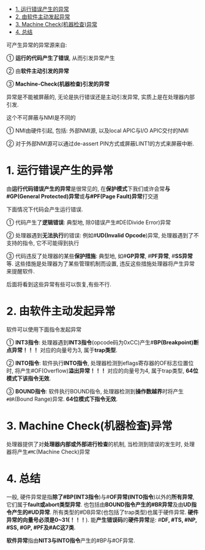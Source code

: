 
<!-- @import "[TOC]" {cmd="toc" depthFrom=1 depthTo=6 orderedList=false} -->

<!-- code_chunk_output -->

- [1. 运行错误产生的异常](#1-运行错误产生的异常)
- [2. 由软件主动发起异常](#2-由软件主动发起异常)
- [3. Machine Check(机器检查)异常](#3-machine-check机器检查异常)
- [4. 总结](#4-总结)

<!-- /code_chunk_output -->

可产生异常的异常源来自:

① **运行的代码产生了错误**, 从而引发异常产生

② 由**软件主动引发的异常**

③ **Machine\-Check(机器检查)引发的异常**

异常是不能被屏蔽的, 无论是执行错误还是主动引发异常, 实质上是在处理器内部引发.

这个不可屏蔽与NMI是不同的

① NMI由硬件引起, 包括: 外部NMI源, 以及local APIC与I/O APIC交付的NMI

② 对于外部NMI源可以通过de\-assert PIN方式或屏蔽LINT1的方式来屏蔽中断.

# 1. 运行错误产生的异常

由**运行代码错误产生的异常**是很常见的, 在**保护模式**下我们或许会常**与\#GP(General Protected)异常**或**与\#PF(Page Fault)异常**打交道

下面情况下代码会产生运行错误.

① 代码产生了**逻辑错误**: 典型地, 除0错误产生\#DE(Divide Error)异常

② 处理器遇到**无法执行**的错误: 例如\#**UD(Invalid Opcode**)异常, 处理器遇到了不支持的指令, 它不可能得到执行

③ 代码违反了处理器的某些**保护措施**: 典型地, 如\#**GP异常**, \#**PF异常**, \#**SS异常**等. 这些措施是处理器为了某些管理机制而设置, 违反这些措施处理器将产生异常来提醒软件.

后面将看到这些异常有些可以恢复,有些不行.

# 2. 由软件主动发起异常

软件可以使用下面指令发起异常

① **INT3指令**: 处理器遇到**INT3指令**(opcode码为0xCC)产生\#**BP(Breakpoint)断点异常！！！** 对应的向量号为3, 属于**trap类型**.

② **INTO指令**: 软件执行**INTO指令**, 处理器检测到eflags寄存器的OF标志位置位时, 将产生\#OF(Overflow)**溢出异常！！！** 对应的向量号为4, 属于trap类型, **64位模式下该指令无效**.

③ **BOUND指令**: 软件执行BOUND指令, 处理器检测到**操作数越界**时将产生`#BR`(Bound Range)异常. **64位模式下指令无效**.

# 3. Machine Check(机器检查)异常

处理器提供了对**处理器内部或外部进行检查**的机制, 当检测到错误的发生时, 处理器将产生`#MC`(Machine Check)异常

# 4. 总结

一般, 硬件异常是指**除了\#BP(INT3指令**)与\#**OF异常(INTO指令**)以外的**所有异常**, 它们属于**fault或abort类型异常**. 也包括由**BOUND指令产生的\#BR异常**及由**UD指令产生的\#UD异常**. 所有类型的\#DB异常(也包括了trap类型)也属于硬件异常. **硬件异常的向量号必须是0\~31(！！！**). 能**产生错误码**的**硬件异常**是: \#**DF, \#TS, \#NP, \#SS, \#GP, \#PF及\#AC这7类**.

**软件异常**指由**NIT3与INTO指令**产生的\#BP与\#OF异常.